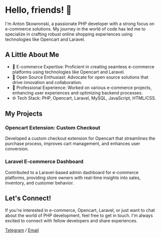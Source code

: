 # Hello, friends! 👋

I'm Anton Skowronski, a passionate PHP developer with a strong focus on e-commerce solutions. My journey in the world of code has led me to specialize in crafting robust online shopping experiences using technologies like Opencart and Laravel.

## A Little About Me

- 🛒 E-commerce Expertise: Proficient in creating seamless e-commerce platforms using technologies like Opencart and Laravel.
- 🚀 Open Source Enthusiast: Advocate for open source solutions that drive innovation and collaboration.
- 💼 Professional Experience: Worked on various e-commerce projects, enhancing user experiences and optimizing backend processes.
- 🌐 Tech Stack: PHP, Opencart, Laravel, MySQL, JavaScript, HTML/CSS.

## My Projects

### Opencart Extension: Custom Checkout

Developed a custom checkout extension for Opencart that streamlines the purchase process, improves cart management, and enhances user conversion.

### Laravel E-commerce Dashboard

Contributed to a Laravel-based admin dashboard for e-commerce platforms, providing store owners with real-time insights into sales, inventory, and customer behavior.
## Let's Connect!

If you're interested in e-commerce, Opencart, Laravel, or just want to chat about the world of PHP development, feel free to get in touch. I'm always excited to connect with fellow developers and share experiences.

[Telegram](https://t.me/an_skw)
/
[Email](mailto:info@webhome.kz)
<!---
Antonlark/Antonlark is a ✨ special ✨ repository because its `README.md` (this file) appears on your GitHub profile.
You can click the Preview link to take a look at your changes.
--->
